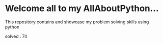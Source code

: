# Welcome all to my AllAboutPython...
This repository contains and showcase my problem solving skills using python

solved : 74
